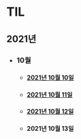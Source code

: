 # TIL
## 2021년 
* ### 10월
    *  #### <a href = "2021/10/10.md"> 2021년 10월 10일 </a>
    *  #### <a href = "2021/10/11.md"> 2021년 10월 11일 </a>
    *  #### <a href = "2021/10/12.md"> 2021년 10월 12일 </a>
    *  #### <a herf = "2021/10/13.md"> 2021년 10월 13일 </a>